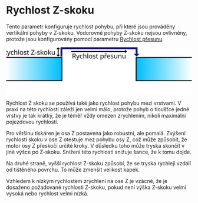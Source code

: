 Rychlost Z-skoku
====
Tento parametr konfiguruje rychlost pohybu, při které jsou prováděny vertikální pohyby v Z-skoku. Vodorovné pohyby Z-skoku nejsou ovlivněny, protože jsou konfigurovány pomocí parametru [Rychlost přesunu](speed_travel.md).

![Svislý pohyb se provádí rychlostí Z-skoku](../images/speed_z_hop_cs.svg)

<!--if cura_version >= 4.2-->Rychlost Z skoku se používá také jako rychlost pohybu mezi vrstvami. V praxi na této rychlosti záleží jen velmi málo, protože pohyb o tloušťce jedné vrstvy je tak krátký, že je téměř vždy omezen zrychlením, nikoli maximální pojezdovou rychlostí.<!--endif-->

Pro většinu tiskáren je osa Z postavena jako robustní, ale pomalá. Zvýšení rychlosti skoku v ose Z otestuje mez pohybu osy Z, což může způsobit, že motor osy Z přeskočí určité kroky. V důsledku toho může tryska skončit v jiné výšce po Z-skoku. Snížení této rychlosti snižuje šance, že k tomu dojde.

Na druhé straně, vyšší rychlost Z-skoku způsobí, že se tryska rychleji vzdálí od tištěného povrchu. To může zmenšit velikost kapek.

Vzhledem k nízkým rychlostem zrychlení na ose Z je vzácné, že je dosaženo požadované rychlosti Z-skoku, pokud není výška Z-skoku velmi vysoká nebo rychlost velmi nízká.